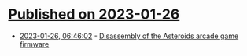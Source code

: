 # [Published on 2023-01-26](index.md)

* [2023-01-26, 06:46:02](https://news.ycombinator.com/item?id=34528433) - [Disassembly of the Asteroids arcade game firmware](https://github.com/nmikstas/asteroids-disassembly)
